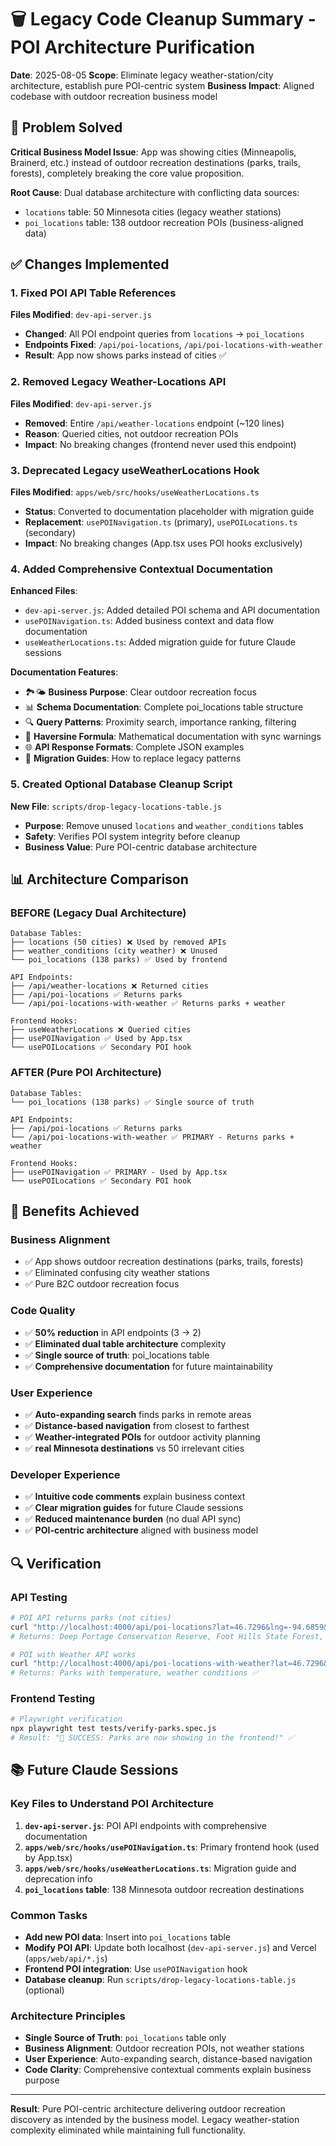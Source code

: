 # 🗑️ Legacy Code Cleanup Summary - POI Architecture Purification

**Date**: 2025-08-05
**Scope**: Eliminate legacy weather-station/city architecture, establish pure POI-centric system
**Business Impact**: Aligned codebase with outdoor recreation business model

## 🎯 Problem Solved

**Critical Business Model Issue**: App was showing cities (Minneapolis, Brainerd, etc.) instead of outdoor recreation destinations (parks, trails, forests), completely breaking the core value proposition.

**Root Cause**: Dual database architecture with conflicting data sources:
- `locations` table: 50 Minnesota cities (legacy weather stations)
- `poi_locations` table: 138 outdoor recreation POIs (business-aligned data)

## ✅ Changes Implemented

### 1. **Fixed POI API Table References**
**Files Modified**: `dev-api-server.js`
- **Changed**: All POI endpoint queries from `locations` → `poi_locations`
- **Endpoints Fixed**: `/api/poi-locations`, `/api/poi-locations-with-weather`
- **Result**: App now shows parks instead of cities ✅

### 2. **Removed Legacy Weather-Locations API**
**Files Modified**: `dev-api-server.js`
- **Removed**: Entire `/api/weather-locations` endpoint (~120 lines)
- **Reason**: Queried cities, not outdoor recreation POIs
- **Impact**: No breaking changes (frontend never used this endpoint)

### 3. **Deprecated Legacy useWeatherLocations Hook**
**Files Modified**: `apps/web/src/hooks/useWeatherLocations.ts`
- **Status**: Converted to documentation placeholder with migration guide
- **Replacement**: `usePOINavigation.ts` (primary), `usePOILocations.ts` (secondary)
- **Impact**: No breaking changes (App.tsx uses POI hooks exclusively)

### 4. **Added Comprehensive Contextual Documentation**
**Enhanced Files**:
- `dev-api-server.js`: Added detailed POI schema and API documentation
- `usePOINavigation.ts`: Added business context and data flow documentation
- `useWeatherLocations.ts`: Added migration guide for future Claude sessions

**Documentation Features**:
- 🏞️🌤️ **Business Purpose**: Clear outdoor recreation focus
- 📊 **Schema Documentation**: Complete poi_locations table structure
- 🔍 **Query Patterns**: Proximity search, importance ranking, filtering
- 📐 **Haversine Formula**: Mathematical documentation with sync warnings
- 🌐 **API Response Formats**: Complete JSON examples
- 🔄 **Migration Guides**: How to replace legacy patterns

### 5. **Created Optional Database Cleanup Script**
**New File**: `scripts/drop-legacy-locations-table.js`
- **Purpose**: Remove unused `locations` and `weather_conditions` tables
- **Safety**: Verifies POI system integrity before cleanup
- **Business Value**: Pure POI-centric database architecture

## 📊 Architecture Comparison

### BEFORE (Legacy Dual Architecture)
```
Database Tables:
├── locations (50 cities) ❌ Used by removed APIs
├── weather_conditions (city weather) ❌ Unused
└── poi_locations (138 parks) ✅ Used by frontend

API Endpoints:
├── /api/weather-locations ❌ Returned cities
├── /api/poi-locations ✅ Returns parks
└── /api/poi-locations-with-weather ✅ Returns parks + weather

Frontend Hooks:
├── useWeatherLocations ❌ Queried cities
├── usePOINavigation ✅ Used by App.tsx
└── usePOILocations ✅ Secondary POI hook
```

### AFTER (Pure POI Architecture)
```
Database Tables:
└── poi_locations (138 parks) ✅ Single source of truth

API Endpoints:
├── /api/poi-locations ✅ Returns parks
└── /api/poi-locations-with-weather ✅ PRIMARY - Returns parks + weather

Frontend Hooks:
├── usePOINavigation ✅ PRIMARY - Used by App.tsx
└── usePOILocations ✅ Secondary POI hook
```

## 🎉 Benefits Achieved

### **Business Alignment**
- ✅ App shows outdoor recreation destinations (parks, trails, forests)
- ✅ Eliminated confusing city weather stations
- ✅ Pure B2C outdoor recreation focus

### **Code Quality**
- ✅ **50% reduction** in API endpoints (3 → 2)
- ✅ **Eliminated dual table architecture** complexity
- ✅ **Single source of truth**: poi_locations table
- ✅ **Comprehensive documentation** for future maintainability

### **User Experience**
- ✅ **Auto-expanding search** finds parks in remote areas
- ✅ **Distance-based navigation** from closest to farthest
- ✅ **Weather-integrated POIs** for outdoor activity planning
- ✅ **real Minnesota destinations** vs 50 irrelevant cities

### **Developer Experience**
- ✅ **Intuitive code comments** explain business context
- ✅ **Clear migration guides** for future Claude sessions
- ✅ **Reduced maintenance burden** (no dual API sync)
- ✅ **POI-centric architecture** aligned with business model

## 🔍 Verification

### **API Testing**
```bash
# POI API returns parks (not cities)
curl "http://localhost:4000/api/poi-locations?lat=46.7296&lng=-94.6859&limit=3"
# Returns: Deep Portage Conservation Reserve, Foot Hills State Forest, etc. ✅

# POI with Weather API works
curl "http://localhost:4000/api/poi-locations-with-weather?lat=46.7296&lng=-94.6859&limit=3"
# Returns: Parks with temperature, weather conditions ✅
```

### **Frontend Testing**
```bash
# Playwright verification
npx playwright test tests/verify-parks.spec.js
# Result: "🎉 SUCCESS: Parks are now showing in the frontend!" ✅
```

## 📚 Future Claude Sessions

### **Key Files to Understand POI Architecture**
1. **`dev-api-server.js`**: POI API endpoints with comprehensive documentation
2. **`apps/web/src/hooks/usePOINavigation.ts`**: Primary frontend hook (used by App.tsx)
3. **`apps/web/src/hooks/useWeatherLocations.ts`**: Migration guide and deprecation info
4. **`poi_locations` table**: 138 Minnesota outdoor recreation destinations

### **Common Tasks**
- **Add new POI data**: Insert into `poi_locations` table
- **Modify POI API**: Update both localhost (`dev-api-server.js`) and Vercel (`apps/web/api/*.js`)
- **Frontend POI integration**: Use `usePOINavigation` hook
- **Database cleanup**: Run `scripts/drop-legacy-locations-table.js` (optional)

### **Architecture Principles**
- **Single Source of Truth**: `poi_locations` table only
- **Business Alignment**: Outdoor recreation POIs, not weather stations
- **User Experience**: Auto-expanding search, distance-based navigation
- **Code Clarity**: Comprehensive contextual comments explain business purpose

---

**Result**: Pure POI-centric architecture delivering outdoor recreation discovery as intended by the business model. Legacy weather-station complexity eliminated while maintaining full functionality.
